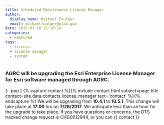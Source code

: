 ```yaml
---
title: Scheduled Maintenance License Manager
author:
  display_name: Michael Foulger
  email: michaelfoulger@utah.gov
date: 2017-07-18 21:10:18
categories:
  - Featured
tags:
  - license
  - license manager
  - system
---
```


### AGRC will be upgrading the Esri Enterprise License Manager for Esri software managed through AGRC.
{: .pop }
{% capture contact %}{% include contact.html subject=page.title contact=site.data.contacts.license_manager text='contact' %}{% endcapture %}
We will be upgrading from **10.4.1** to **10.5.1**.  This change will take place at **17:00** hrs on **7/26/2017**.  We anticipate less than an hour for the upgrade to take place.  If you have questions or concerns, the DTS tracked change request is CHG0012944, or you can {{ contact }}
